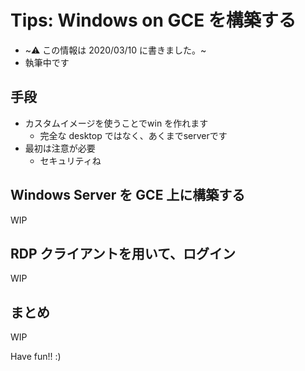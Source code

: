 # Tips: Windows on GCE を構築する

+ ~:warning: この情報は 2020/03/10 に書きました。~
+ 執筆中です

## 手段

+ カスタムイメージを使うことでwin を作れます
  + 完全な desktop ではなく、あくまでserverです
+ 最初は注意が必要
  + セキュリティね

## Windows Server を GCE 上に構築する

WIP

## RDP クライアントを用いて、ログイン

WIP

## まとめ

WIP

Have fun!! :)
